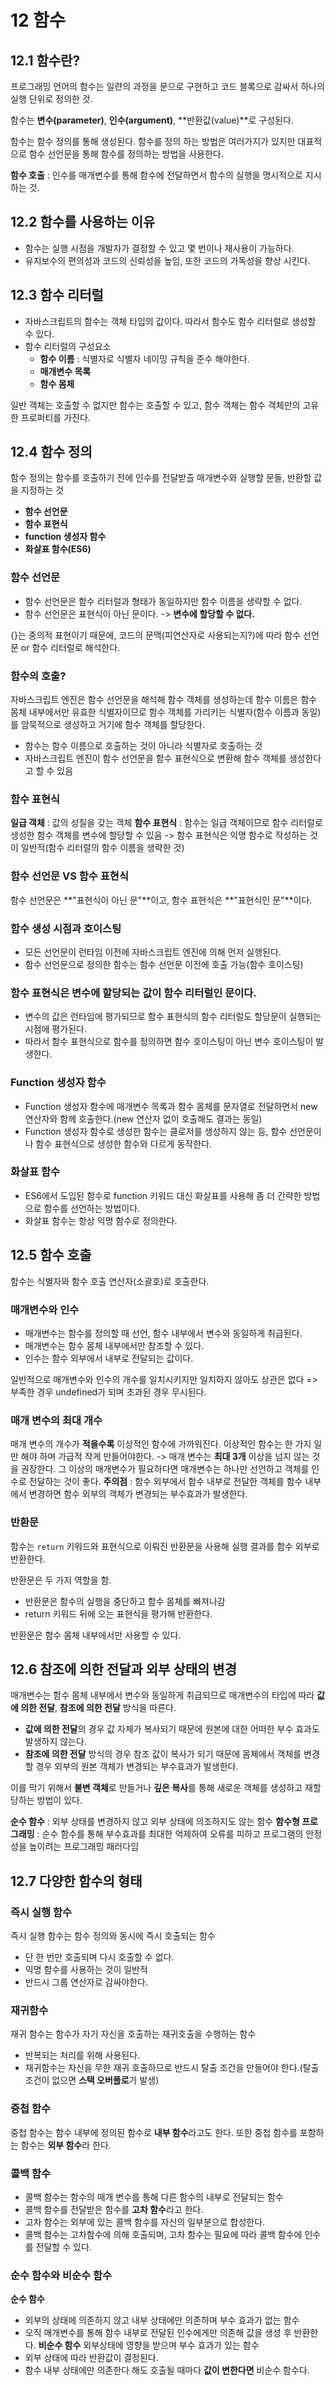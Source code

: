 # 12 함수

## 12.1 함수란?
프로그래밍 언어의 함수는 일련의 과정을 문으로 구현하고 코드 블록으로 감싸서 하나의 실행 단위로 정의한 것.

함수는 **변수(parameter)**, **인수(argument)**, **반환값(value)**로 구성된다.

함수는 함수 정의를 통해 생성된다.
함수를 정의 하는 방법은 여러가지가 있지만 대표적으로 함수 선언문을 통해 함수를 정의하는 방법을 사용한다.

**함수 호출** : 인수를 매개변수를 통해 함수에 전달하면서 함수의 실행을 명시적으로 지시하는 것.

## 12.2 함수를 사용하는 이유
- 함수는 실행 시점을 개발자가 결정할 수 있고 몇 번이나 재사용이 가능하다.
- 유지보수의 편의성과 코드의 신뢰성을 높임, 또한 코드의 가독성을 향상 시킨다.

## 12.3 함수 리터럴
- 자바스크립트의 함수는 객체 타입의 값이다. 따라서 함수도 함수 리터럴로 생성할 수 있다.
- 함수 리터럴의 구성요소
  - **함수 이름** : 식별자로 식별자 네이밍 규칙을 준수 해야한다.
  - **매개변수 목록**
  - **함수 몸체**

일반 객체는 호출할 수 없지만 함수는 호출할 수 있고, 함수 객체는 함수 객체만의 고유한 프로퍼티를 가진다.

## 12.4 함수 정의
함수 정의는 함수를 호출하기 전에 인수를 전달받츨 매개변수와 실행할 문들, 반환할 값을 지정하는 것
- **함수 선언문**
- **함수 표현식**
- **function 생성자 함수**
- **화살표 함수(ES6)**

### 함수 선언문
- 함수 선언문은 함수 리터럴과 형태가 동일하지만 함수 이름을 생략할 수 없다.
- 함수 선언문은 표현식이 아닌 문이다. -> **변수에 할당할 수 없다.**

{}는 중의적 표현이기 때문에, 코드의 문맥(피연산자로 사용되는지?)에 따라 함수 선언문 or 함수 리터럴로 해석한다.

### 함수의 호출?
자바스크립트 엔진은 함수 선언문을 해석해 함수 객체를 생성하는데 함수 이름은 함수 몸체 내부에서만 유효한 식별자이므로 함수 객체를 가리키는 식별자(함수 이름과 동일)를 암묵적으로 생성하고 거기에 함수 객체를 할당한다.
- 함수는 함수 이름으로 호출하는 것이 아니라 식별자로 호출하는 것
- 자바스크립트 엔진이 함수 선언문을 함수 표현식으로 변환해 함수 객체를 생성한다고 할 수 있음


### 함수 표현식
**일급 객체** : 값의 성질을 갖는 객체
**함수 표현식** : 함수는 일급 객체이므로 함수 리터럴로 생성한 함수 객체를 변수에 할당할 수 있음
-> 함수 표현식은 익명 함수로 작성하는 것이 일반적(함수 리터럴의 함수 이름을 생략한 것)

### 함수 선언문 VS 함수 표현식
함수 선언문은 **"표현식이 아닌 문"**이고, 함수 표현식은 **"표현식인 문"**이다.

### 함수 생성 시점과 호이스팅
- 모든 선언문이 런타임 이전에 자바스크립트 엔진에 의해 먼저 실행된다.
- 함수 선언문으로 정의한 함수는 함수 선언문 이전에 호출 가능(함수 호이스팅)

### 함수 표현식은 변수에 할당되는 값이 함수 리터럴인 문이다.
- 변수의 값은 런타임에 평가되므로 함수 표현식의 함수 리터럴도 할당문이 실행되는 시점에 평가된다.
- 따라서 함수 표현식으로 함수를 정의하면 함수 호이스팅이 아닌 변수 호이스팅이 발생한다.

### Function 생성자 함수
- Function 생성자 함수에 매개변수 목록과 함수 몸체를 문자열로 전달하면서 new 연산자와 함께 호출한다.(new 연산자 없이 호출해도 결과는 동일)
- Function 생성자 함수로 생성한 함수는 클로저를 생성하지 않는 등, 함수 선언문이나 함수 표현식으로 생성한 함수와 다르게 동작한다.

### 화살표 함수
- ES6에서 도입된 함수로 function 키워드 대신 화살표를 사용해 좀 더 간략한 방법으로 함수를 선언하는 방법이다.
- 화살표 함수는 항상 익명 함수로 정의한다.


## 12.5 함수 호출
함수는 식별자와 함수 호출 연산자(소괄호)로 호출한다.

### 매개변수와 인수
- 매개변수는 함수를 정의할 때 선언, 함수 내부에서 변수와 동일하게 취급된다.
- 매개변수는 함수 몸체 내부에서만 참조할 수 있다.
- 인수는 함수 외부에서 내부로 전달되는 값이다.

일반적으로 매개변수와 인수의 개수를 일치시키지만 일치하지 않아도 상관은 없다
=> 부족한 경우 undefined가 되며 초과된 경우 무시된다.

### 매개 변수의 최대 개수
매개 변수의 개수가 **적을수록** 이상적인 함수에 가까워진다.
이상적인 함수는 한 가지 일만 해야 하며 가급적 작게 만들어야한다.
-> 매개 변수는 **최대 3개** 이상을 넘지 않는 것을 권장한다.
그 이상의 매개변수가 필요하다면 매개변수는 하나만 선언하고 객체를 인수로 전달하는 것이 좋다.
**주의점** : 함수 외부에서 함수 내부로 전달한 객체를 함수 내부에서 변경하면 함수 외부의 객체가 변경되는 부수효과가 발생한다.

### 반환문
함수는 `return` 키워드와 표현식으로 이뤄진 반환문을 사용해 실행 결과를 함수 외부로 반환한다.

반환문은 두 가지 역할을 함.
- 반환문은 함수의 실행을 중단하고 함수 몸체를 빠져나감
- return 키워드 뒤에 오는 표현식을 평가해 반환한다.

반환문은 함수 몸체 내부에서만 사용할 수 있다.

## 12.6 참조에 의한 전달과 외부 상태의 변경
매개변수는 함수 몸체 내부에서 변수와 동일하게 취급되므로 매개변수의 타입에 따라 **값에 의한 전달**, **참조에 의한 전달** 방식을 따른다.

- **값에 의한 전달**의 경우 값 자체가 복사되기 때문에 원본에 대한 어떠한 부수 효과도 발생하지 않는다.
- **참조에 의한 전달** 방식의 경우 참조 값이 복사가 되기 때문에 몸체에서 객체를 변경할 경우 외부의 원본 객체가 변경되는 부수효과가 발생한다.

이를 막기 위해서 **불변 객체**로 만들거나 **깊은 복사**를 통해 새로운 객체를 생성하고 재할당하는 방법이 있다.

**순수 함수** : 외부 상태를 변경하지 않고 외부 상태에 의조하지도 않는 함수
**함수형 프로그래밍** : 순수 함수를 통해 부수효과를 최대한 억제하여 오류를 피하고 프로그램의 안정성을 높이려는 프로그래밍 패러다임

## 12.7 다양한 함수의 형태
### 즉시 실행 함수
즉시 실행 함수는 함수 정의와 동시에 즉시 호출되는 함수
- 단 한 번만 호출되며 다시 호출할 수 없다.
- 익명 함수를 사용하는 것이 일반적
- 반드시 그룹 연산자로 감싸야한다.

### 재귀함수
재귀 함수는 함수가 자기 자신을 호출하는 재귀호출을 수행하는 함수
- 반복되는 처리를 위해 사용된다.
- 재귀함수는 자신을 무한 재귀 호출하므로 반드시 탈출 조건을 만들어야 한다.(탈출 조건이 없으면 **스택 오버플로**가 발생)

### 중첩 함수
중첩 함수는 함수 내부에 정의된 함수로 **내부 함수**라고도 한다. 또한 중첩 함수를 포함하는 함수는 **외부 함수**라 한다.

### 콜백 함수
- 콜백 함수는 함수의 매개 변수를 통해 다른 함수의 내부로 전달되는 함수
- 콜백 함수를 전달받은 함수를 **고차 함수**라고 한다.
- 고차 함수는 외부에 있는 콜백 함수를 자신의 일부분으로 합성한다.
- 콜백 함수는 고차함수에 의해 호출되며, 고차 함수는 필요에 따라 콜백 함수에 인수를 전달할 수 있다.

### 순수 함수와 비순수 함수
**순수 함수** 
- 외부의 상태에 의존하지 않고 내부 상태에만 의존하며 부수 효과가 없는 함수
- 오직 매개변수를 통해 함수 내부로 전달된 인수에게만 의존해 값을 생성 후 반환한다.
**비순수 함수**
외부상태에 영향을 받으며 부수 효과가 있는 함수
- 외부 상태에 따라 반환값이 결정된다.
- 함수 내부 상태에만 의존한다 해도 호출될 때마다 **값이 변한다면** 비순수 함수다.